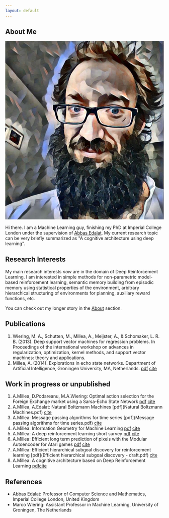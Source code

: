 ```yaml
---
layout: default
---
```


## About Me

<img class="profile-picture" src="me_scaled.jpg">

Hi there. 
I am a Machine Learning guy, finishing my PhD at Imperial College London under the supervision of [Abbas Edalat](https://www.doc.ic.ac.uk/~ae/). My current research topic can be very briefly summarized as "A cognitive architecture using deep learning".

## Research Interests
My main research interests *now* are in the domain of Deep Reinforcement Learning. I am interested in simple methods for non-parametric model-based reinforcement learning, semantic memory building from episodic memory using statistical properties of the environment, arbitrary hierarchical structuring of environments for planning, auxiliary reward functions, etc.

You can check out my longer story in the [About](/about) section.

## Publications

1. Wiering, M. A., Schutten, M., Millea, A., Meijster, A., & Schomaker, L. R. B. (2013). Deep support vector machines for regression problems. In Proceedings of the international workshop on advances in regularization, optimization, kernel methods, and support vector machines: theory and applications. 
2. Millea, A. (2014). Explorations in echo state networks. Department of Artificial Intelligence, Groningen University, MA, Netherlands. [pdf](Thesis_Adrian_Millea.pdf) [cite](msc.bib)

## Work in progress or unpublished 
1. A.Millea, D.Podareanu, M.A.Wiering: Optimal action selection for the
Foreign Exchange market using a Sarsa-Echo State Network [pdf](rl_esn.pdf) [cite](sarsa_esn.bib)
2. A.Millea, A.Edalat: Natural Boltzmann Machines [pdf](Natural Boltzmann Machines.pdf) [cite](nbm.bib)
3. A.Millea: Message passing algorithms for time series [pdf](Message passing algorithms for time series.pdf) [cite](mp.bib)
4. A.Millea: Information Geometry for Machine Learning [pdf](IG.pdf) [cite](ig.bib)
5. A.Millea: A deep reinforcement learning short survey [pdf](DRL_survey_v2.pdf) [cite](drl.bib)
6. A.Millea: Efficient long term prediction of pixels with the Modular
Autoencoder for Atari games [pdf](MAEv2.pdf) [cite](mae.bib)
7. A.Millea: Efficient hierarchical subgoal discovery for reinforcement learning [pdf](Efficient hierarchical subgoal discovery - draft.pdf) [cite](subgoal.bib)
8. A.Millea: A cognitive architecture based on Deep Reinforcement Learning [pdf](early_alpha.pdf)[cite](cogarch.bib)

## References

* Abbas Edalat: Professor of Computer Science and Mathematics, Imperial College London, United Kingdom
* Marco Wiering: Assistant Professor in Machine Learning, University of Groningen, The Netherlands
